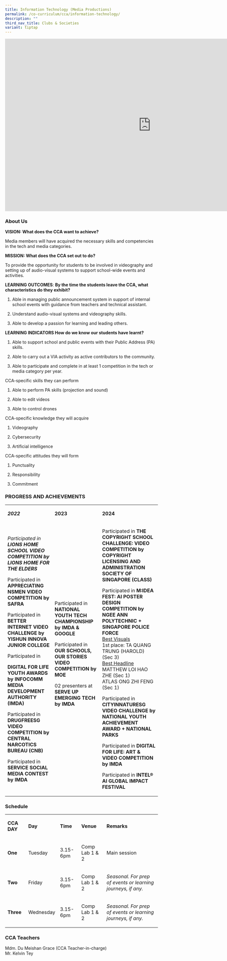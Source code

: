 ```yaml
---
title: Information Technology (Media Productions)
permalink: /co-curriculum/cca/information-technology/
description: ""
third_nav_title: Clubs & Societies
variant: tiptap
---
```

<div class="iframe-wrapper">
<iframe height="569" width="960" allowfullscreen="true" frameborder="0" src="https://docs.google.com/presentation/d/1YOzuvRbKSmaRVl--NqZFqu0bYOhA-WwJY-9h1dV8Aw8/embed?start=true&amp;loop=true&amp;delayms=3000"></iframe>
</div>
<h3>About Us</h3>
<p><strong>VISION: What does the CCA want to achieve?&nbsp;</strong>
</p>
<p>Media members will have acquired the necessary skills and competencies
in the tech and media categories.</p>
<p><strong>MISSION: What does the CCA set out to do?</strong>
</p>
<p>To provide the opportunity for students to be involved in videography
and setting up of audio-visual systems to support school-wide events and
activities.</p>
<p><strong>LEARNING OUTCOMES</strong>: <strong>By the time the students leave the CCA, what characteristics do they exhibit?</strong>
</p>
<ol data-tight="true" class="tight">
<li>
<p>Able in managing public announcement system in support of internal school
events with guidance from teachers and technical assistant.</p>
</li>
<li>
<p>Understand audio-visual systems and videography skills.</p>
</li>
<li>
<p>Able to develop a passion for learning and leading others.</p>
</li>
</ol>
<p><strong>LEARNING INDICATORS How do we know our students have learnt?</strong>
</p>
<ol data-tight="true" class="tight">
<li>
<p>Able to support school and public events with their Public Address (PA)
skills.</p>
</li>
<li>
<p>Able to carry out a VIA activity as active contributors to the community.</p>
</li>
<li>
<p>Able to participate and complete in at least 1 competition in the tech
or media category per year.</p>
</li>
</ol>
<p>CCA-specific skills they can perform</p>
<ol data-tight="true" class="tight">
<li>
<p>Able to perform PA skills (projection and sound)</p>
</li>
<li>
<p>Able to edit videos</p>
</li>
<li>
<p>Able to control drones</p>
</li>
</ol>
<p>CCA-specific knowledge they will acquire</p>
<ol data-tight="true" class="tight">
<li>
<p>Videography</p>
</li>
<li>
<p>Cybersecurity</p>
</li>
<li>
<p>Artificial intelligence</p>
</li>
</ol>
<p>CCA-specific attitudes they will form</p>
<ol data-tight="true" class="tight">
<li>
<p>Punctuality</p>
</li>
<li>
<p>Responsibility</p>
</li>
<li>
<p>Commitment</p>
</li>
</ol>
<h3>PROGRESS AND ACHIEVEMENTS</h3>
<table style="minWidth: 75px">
<colgroup>
<col>
<col>
<col>
</colgroup>
<tbody>
<tr>
<td rowspan="1" colspan="1">
<p><strong><em>2022</em></strong>
</p>
</td>
<td rowspan="1" colspan="1">
<p><strong>2023</strong>
</p>
</td>
<td rowspan="1" colspan="1">
<p><strong>2024</strong>
</p>
</td>
</tr>
<tr>
<td rowspan="1" colspan="1">
<p><em>Participated in </em><strong><em>LIONS HOME SCHOOL VIDEO COMPETITION by LIONS HOME FOR THE ELDERS</em></strong>
</p>
<p>Participated in <strong>APPRECIATING NSMEN VIDEO COMPETITION by SAFRA</strong>
</p>
<p>Participated in <strong>BETTER INTERNET VIDEO CHALLENGE by YISHUN INNOVA JUNIOR COLLEGE</strong>
</p>
<p>Participated in</p>
<p><strong>DIGITAL FOR LIFE YOUTH AWARDS by INFOCOMM MEDIA DEVELOPMENT AUTHORITY (IMDA)</strong>
</p>
<p>Participated in <strong>DRUGFREESG VIDEO COMPETITION by CENTRAL NARCOTICS BUREAU (CNB)</strong>
</p>
<p>Participated in <strong>SERVICE SOCIAL MEDIA CONTEST by IMDA</strong>
</p>
</td>
<td rowspan="1" colspan="1">
<p>Participated in<strong> NATIONAL YOUTH TECH CHAMPIONSHIP by IMDA &amp; GOOGLE</strong>
</p>
<p>Participated in <strong>OUR SCHOOLS, OUR STORIES VIDEO COMPETITION by MOE</strong>
</p>
<p>02 presenters at <strong>SERVE UP EMERGING TECH by IMDA</strong>
</p>
<p>&nbsp;</p>
</td>
<td rowspan="1" colspan="1">
<p>Participated in <strong>THE COPYRIGHT SCHOOL CHALLENGE: VIDEO COMPETITION by COPYRIGHT LICENSING AND ADMINISTRATION SOCIETY OF SINGAPORE (CLASS)</strong>
</p>
<p>Participated in <strong>M:IDEA FEST: AI POSTER DESIGN COMPETITION by NGEE ANN POLYTECHNIC + SINGAPORE POLICE FORCE</strong>
<br><u>Best Visuals</u>
<br>1st place: TA QUANG TRUNG (HAROLD) (Sec 3)
<br><u>Best Headline</u>
<br>MATTHEW LOI HAO ZHE (Sec 1)
<br>ATLAS ONG ZHI FENG (Sec 1)
<br>
</p>
<p>Participated in <strong>CITYINNATURESG VIDEO CHALLENGE by NATIONAL YOUTH ACHIEVEMENT AWARD + NATIONAL PARKS</strong>
<br>
</p>
<p>Participated in <strong>DIGITAL FOR LIFE: ART &amp; VIDEO COMPETITION by IMDA</strong>
<br>
</p>
<p>Participated in <strong>INTEL® AI GLOBAL IMPACT FESTIVAL</strong>
</p>
</td>
</tr>
</tbody>
</table>
<h3>Schedule</h3>
<table style="minWidth: 125px">
<colgroup>
<col>
<col>
<col>
<col>
<col>
</colgroup>
<tbody>
<tr>
<td rowspan="1" colspan="1">
<p><strong>CCA DAY</strong>
</p>
</td>
<td rowspan="1" colspan="1">
<p><strong>Day</strong>
</p>
</td>
<td rowspan="1" colspan="1">
<p><strong>Time</strong>
</p>
</td>
<td rowspan="1" colspan="1">
<p><strong>Venue</strong>
</p>
</td>
<td rowspan="1" colspan="1">
<p><strong>Remarks</strong>
</p>
</td>
</tr>
<tr>
<td rowspan="1" colspan="1">
<p><strong>One</strong>
</p>
</td>
<td rowspan="1" colspan="1">
<p>Tuesday</p>
</td>
<td rowspan="1" colspan="1">
<p>3.15-6pm</p>
</td>
<td rowspan="1" colspan="1">
<p>Comp Lab 1 &amp; 2</p>
</td>
<td rowspan="1" colspan="1">
<p>Main session</p>
</td>
</tr>
<tr>
<td rowspan="1" colspan="1">
<p><strong>Two</strong>
</p>
</td>
<td rowspan="1" colspan="1">
<p>Friday</p>
</td>
<td rowspan="1" colspan="1">
<p>3.15-6pm</p>
</td>
<td rowspan="1" colspan="1">
<p>Comp Lab 1 &amp; 2</p>
</td>
<td rowspan="1" colspan="1">
<p><em>Seasonal. For prep of events or learning journeys, if any.</em>
</p>
</td>
</tr>
<tr>
<td rowspan="1" colspan="1">
<p><strong>Three</strong>
</p>
</td>
<td rowspan="1" colspan="1">
<p>Wednesday</p>
</td>
<td rowspan="1" colspan="1">
<p>3.15-6pm</p>
</td>
<td rowspan="1" colspan="1">
<p>Comp Lab 1 &amp; 2</p>
</td>
<td rowspan="1" colspan="1">
<p><em>Seasonal. For prep of events or learning journeys, if any.</em>
</p>
</td>
</tr>
</tbody>
</table>
<h3>CCA Teachers</h3>
<p>Mdm. Du Meishan Grace (CCA Teacher-in-charge)
<br>Mr. Kelvin Tey</p>